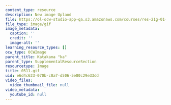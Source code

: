 ```yaml
---
content_type: resource
description: New image Uplaod
file: https://ol-ocw-studio-app-qa.s3.amazonaws.com/courses/res-21g-01-kana-spring-2010/e6d4c623070bc8a7d5065e80c29e33dd_0511.gif
file_type: image/gif
image_metadata:
  caption: ''
  credit: ''
  image-alt: ''
learning_resource_types: []
ocw_type: OCWImage
parent_title: Katakana "ka"
parent_type: SupplementalResourceSection
resourcetype: Image
title: 0511.gif
uid: e6d4c623-070b-c8a7-d506-5e80c29e33dd
video_files:
  video_thumbnail_file: null
video_metadata:
  youtube_id: null
---
```

